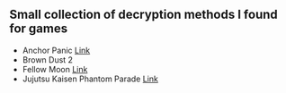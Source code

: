 ## Small collection of decryption methods I found for games

- Anchor Panic [Link](https://github.com/yoncodes/GachaMemes/blob/main/Anchor%20Panic/AP.MD)
- Brown Dust 2
- Fellow Moon [Link](https://github.com/yoncodes/GachaMemes/blob/main/Fellow%20Moon/FM.md)
- Jujutsu Kaisen Phantom Parade [Link](https://github.com/yoncodes/GachaMemes/blob/main/Jujutsu%20Kaisen%20Phantom%20Parade/JJK.MD)
